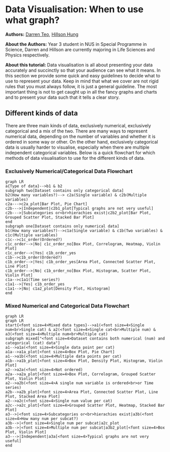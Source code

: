 # Data Visualisation: When to use what graph?

**Authors:** [Darren Teo](https://www.linkedin.com/in/darren-teo-3125871a1/), [Hillson Hung](https://www.linkedin.com/in/hillson-hung/)

**About the Authors:** Year 3 student in NUS in Special Programme in Science, Darren and Hillson are currently majoring in Life Sciences and Physics respectively.

**About this tutorial:** Data visualisation is all about presenting your data accurately and succinctly so that your audience can see what it means. In this section we provide some quick and easy guidelines to decide what to use to represent your data. Keep in mind that what we cover are not rigid rules that you must always follow, it is just a general guideline. The most important thing is not to get caught up in all the fancy graphs and charts and to present your data such that it tells a clear story.

## Different kinds of data

There are three main kinds of data, exclusively numerical, exclusively categorical and a mix of the two. There are many ways to represent numerical data, depending on the number of variables and whether it is ordered in some way or other. On the other hand, exclusively categorical data is usually harder to visualise, especially when there are multiple independent categorical variables. Below is a quick flowchart for which methods of data visualisation to use for the different kinds of data.

### Exclusively Numerical/Categorical Data Flowchart

```mermaid
graph LR
a{Type of data}-->b1 & b2
subgraph two[Dataset contains only categorical data]
b2(How many variables?)--> c2a(Single variable) & c2b(Multiple variables)
c2a--->c2a_plot[Bar Plot, Pie Chart]
c2b--->|Independent|c2b1_plot[Typical graphs are not very useful]
c2b--->|Subcategories or<br>hierachies exist|c2b2_plot[Bar Plot, Grouped Scatter Plot, Stacked Bar Plot]
end
subgraph one[Dataset contains only numerical data]
b1(How many variables?)-->c1a(Single variable) & c1b(Two variables) & c1c(Multiple variables)
c1c-->c1c_order(Ordered?)
c1c_order-->|No| c1c_order_no[Box Plot, Correlogram, Heatmap, Violin Plot]
c1c_order-->|Yes| c1b_order_yes
c1b-->c1b_order(Ordered?)
c1b_order-->|Yes| c1b_order_yes[Area Plot, Connected Scatter Plot, Line Plot]
c1b_order-->|No| c1b_order_no[Box Plot, Histogram, Scatter Plot, Violin Plot]
c1a-->c1a1(Time series?)
c1a1-->|Yes| c1b_order_yes
c1a1-->|No| c1a2_plot[Density Plot, Histogram]
end
```

### Mixed Numerical and Categorical Data Flowchart

```mermaid
graph LR
graph LR
start{<font size=4>Mixed data types}-->a1(<font size=4>Single num<br>Single cat) & a2(<font size=4>Single cat<br>Multiple num) & a3(<font size=4>Multiple num<br>Multiple cat)
subgraph mixed["<font size=4>Dataset contains both numerical (num) and categorical (cat) data"]
a1-->a1a(<font size=4>Single data point per cat)
a1a-->a1a_plot[<font size=4>Box Plot, Pie Chart]
a1-->a1b(<font size=4>Multiple data points per cat)
a1b-->a1b_plot[<font size=4>Box Plot, Density Plot, Histogram, Violin Plot]
a2-->a2a(<font size=4>Not ordered)
a2a-->a2a_plot[<font size=4>Box Plot, Correlogram, Grouped Scatter Plot, Violin Plot]
a2-->a2b(<font size=4>A single num variable is ordered<br>or Time series)
a2b-->a2b_plot[<font size=4>Area Plot, Connected Scatter Plot, Line Plot, Stacked Area Plot]
a2-->a2c(<font size=4>Single num value per cat)
a2c-->a2c_plot[<font size=4>Grouped Scatter Plot, Heatmap, Stacked Bar Plot]
a3-->|<font size=4>Subcategories or<br>hierachies exist|a3b(<font size=4>How many num per subcat?)
a3b-->|<font size=4>Single num per subcat|a2c_plot
a3b-->|<font size=4>Multiple num per subcat|a3b2_plot[<font size=4>Box Plot, Violin Plot]
a3--->|Independent|a3a[<font size=4>Typical graphs are not very useful]
end
```

